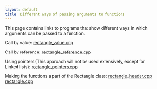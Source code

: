 ```yaml
---
layout: default
title: Different ways of passing arguments to functions
---
```

This page contains links to programs that show different ways 
in which arguments can be passed to a function.

Call by value: [rectangle_value.cpp](/cse230/code/rectangle_value.html)

Call by reference: [rectangle_reference.cpp](/cse230/code/rectangle_reference.html)

Using pointers (This approach will not be used extensively, except for Linked lists): [rectangle_pointers.cpp](/cse230/code/rectangle_pointers.html)

Making the functions a part of the Rectangle class: [rectangle_header.cpp](/cse230/code/rectangle_header.html)  [rectangle.cpp](/cse230/code/rectangle.html)
